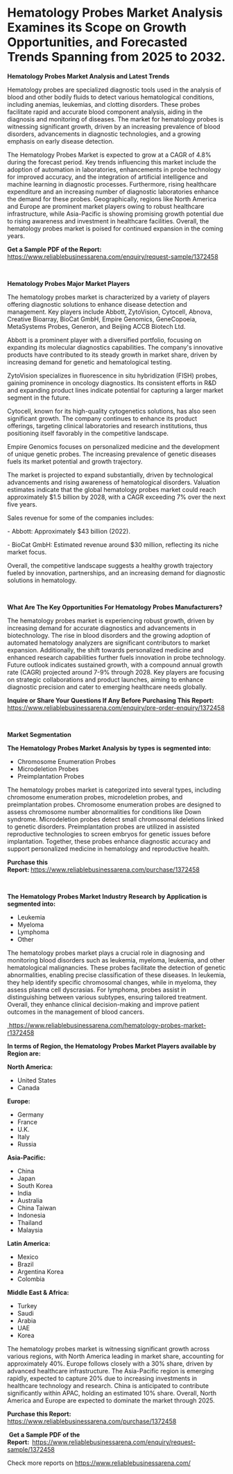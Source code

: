 <p><h1>Hematology Probes Market Analysis Examines its Scope on Growth Opportunities, and Forecasted Trends Spanning from 2025 to 2032.</h1></p><p><strong>Hematology Probes Market Analysis and Latest Trends</strong></p>
<p><p>Hematology probes are specialized diagnostic tools used in the analysis of blood and other bodily fluids to detect various hematological conditions, including anemias, leukemias, and clotting disorders. These probes facilitate rapid and accurate blood component analysis, aiding in the diagnosis and monitoring of diseases. The market for hematology probes is witnessing significant growth, driven by an increasing prevalence of blood disorders, advancements in diagnostic technologies, and a growing emphasis on early disease detection.</p><p>The Hematology Probes Market is expected to grow at a CAGR of 4.8% during the forecast period. Key trends influencing this market include the adoption of automation in laboratories, enhancements in probe technology for improved accuracy, and the integration of artificial intelligence and machine learning in diagnostic processes. Furthermore, rising healthcare expenditure and an increasing number of diagnostic laboratories enhance the demand for these probes. Geographically, regions like North America and Europe are prominent market players owing to robust healthcare infrastructure, while Asia-Pacific is showing promising growth potential due to rising awareness and investment in healthcare facilities. Overall, the hematology probes market is poised for continued expansion in the coming years.</p></p>
<p><strong>Get a Sample PDF of the Report:&nbsp;</strong> <a href="https://www.reliablebusinessarena.com/enquiry/request-sample/1372458?utm_campaign=2868&utm_medium=2&utm_source=Github&utm_content=ia&utm_term=22032025&utm_id=hematology-probes">https://www.reliablebusinessarena.com/enquiry/request-sample/1372458</a></p>
<p>&nbsp;</p>
<p><strong>Hematology Probes Major Market Players</strong></p>
<p><p>The hematology probes market is characterized by a variety of players offering diagnostic solutions to enhance disease detection and management. Key players include Abbott, ZytoVision, Cytocell, Abnova, Creative Bioarray, BioCat GmbH, Empire Genomics, GeneCopoeia, MetaSystems Probes, Generon, and Beijing ACCB Biotech Ltd.</p><p>Abbott is a prominent player with a diversified portfolio, focusing on expanding its molecular diagnostics capabilities. The company's innovative products have contributed to its steady growth in market share, driven by increasing demand for genetic and hematological testing.</p><p>ZytoVision specializes in fluorescence in situ hybridization (FISH) probes, gaining prominence in oncology diagnostics. Its consistent efforts in R&D and expanding product lines indicate potential for capturing a larger market segment in the future.</p><p>Cytocell, known for its high-quality cytogenetics solutions, has also seen significant growth. The company continues to enhance its product offerings, targeting clinical laboratories and research institutions, thus positioning itself favorably in the competitive landscape.</p><p>Empire Genomics focuses on personalized medicine and the development of unique genetic probes. The increasing prevalence of genetic diseases fuels its market potential and growth trajectory.</p><p>The market is projected to expand substantially, driven by technological advancements and rising awareness of hematological disorders. Valuation estimates indicate that the global hematology probes market could reach approximately $1.5 billion by 2028, with a CAGR exceeding 7% over the next five years.</p><p>Sales revenue for some of the companies includes:</p><p>- Abbott: Approximately $43 billion (2022).</p><p>- BioCat GmbH: Estimated revenue around $30 million, reflecting its niche market focus.</p><p>Overall, the competitive landscape suggests a healthy growth trajectory fueled by innovation, partnerships, and an increasing demand for diagnostic solutions in hematology.</p></p>
<p>&nbsp;</p>
<p><strong>What Are The Key Opportunities For Hematology Probes Manufacturers?</strong></p>
<p><p>The hematology probes market is experiencing robust growth, driven by increasing demand for accurate diagnostics and advancements in biotechnology. The rise in blood disorders and the growing adoption of automated hematology analyzers are significant contributors to market expansion. Additionally, the shift towards personalized medicine and enhanced research capabilities further fuels innovation in probe technology. Future outlook indicates sustained growth, with a compound annual growth rate (CAGR) projected around 7-9% through 2028. Key players are focusing on strategic collaborations and product launches, aiming to enhance diagnostic precision and cater to emerging healthcare needs globally.</p></p>
<p><strong>Inquire or Share Your Questions If Any Before Purchasing This Report:</strong> <a href="https://www.reliablebusinessarena.com/enquiry/pre-order-enquiry/1372458?utm_campaign=2868&utm_medium=2&utm_source=Github&utm_content=ia&utm_term=22032025&utm_id=hematology-probes">https://www.reliablebusinessarena.com/enquiry/pre-order-enquiry/1372458</a></p>
<p>&nbsp;</p>
<p><strong>Market Segmentation</strong></p>
<p><strong>The Hematology Probes Market Analysis by types is segmented into:</strong></p>
<p><ul><li>Chromosome Enumeration Probes</li><li>Microdeletion Probes</li><li>Preimplantation Probes</li></ul></p>
<p><p>The hematology probes market is categorized into several types, including chromosome enumeration probes, microdeletion probes, and preimplantation probes. Chromosome enumeration probes are designed to assess chromosome number abnormalities for conditions like Down syndrome. Microdeletion probes detect small chromosomal deletions linked to genetic disorders. Preimplantation probes are utilized in assisted reproductive technologies to screen embryos for genetic issues before implantation. Together, these probes enhance diagnostic accuracy and support personalized medicine in hematology and reproductive health.</p></p>
<p><strong>Purchase this Report:&nbsp;</strong><a href="https://www.reliablebusinessarena.com/purchase/1372458?utm_campaign=2868&utm_medium=2&utm_source=Github&utm_content=ia&utm_term=22032025&utm_id=hematology-probes">https://www.reliablebusinessarena.com/purchase/1372458</a></p>
<p>&nbsp;</p>
<p><strong>The Hematology Probes Market Industry Research by Application is segmented into:</strong></p>
<p><ul><li>Leukemia</li><li>Myeloma</li><li>Lymphoma</li><li>Other</li></ul></p>
<p><p>The hematology probes market plays a crucial role in diagnosing and monitoring blood disorders such as leukemia, myeloma, leukemia, and other hematological malignancies. These probes facilitate the detection of genetic abnormalities, enabling precise classification of these diseases. In leukemia, they help identify specific chromosomal changes, while in myeloma, they assess plasma cell dyscrasias. For lymphoma, probes assist in distinguishing between various subtypes, ensuring tailored treatment. Overall, they enhance clinical decision-making and improve patient outcomes in the management of blood cancers.</p></p>
<p><a href="https://www.reliablebusinessarena.com/hematology-probes-market-r1372458?utm_campaign=2868&utm_medium=2&utm_source=Github&utm_content=ia&utm_term=22032025&utm_id=hematology-probes">&nbsp;https://www.reliablebusinessarena.com/hematology-probes-market-r1372458</a></p>
<p><strong>In terms of Region, the Hematology Probes Market Players available by Region are:</strong></p>
<p>
    <p> <strong> North America: </strong>
        <ul>
            <li>United States</li>
            <li>Canada</li>
        </ul>
        </p> 
    <p> <strong> Europe: </strong>
        <ul>
            <li>Germany</li>
            <li>France</li>
            <li>U.K.</li>
            <li>Italy</li>
            <li>Russia</li>
        </ul>
        </p> 
    <p> <strong> Asia-Pacific: </strong>
        <ul>
            <li>China</li>
            <li>Japan</li>
            <li>South Korea</li>
            <li>India</li>
            <li>Australia</li>
            <li>China Taiwan</li>
            <li>Indonesia</li>
            <li>Thailand</li>
            <li>Malaysia</li>
        </ul>
        </p> 
    <p> <strong> Latin America: </strong>
        <ul>
            <li>Mexico</li>
            <li>Brazil</li>
            <li>Argentina Korea</li>
            <li>Colombia</li>
        </ul>
        </p> 
    <p> <strong> Middle East & Africa: </strong>
        <ul>
            <li>Turkey</li>
            <li>Saudi</li>
            <li>Arabia</li>
            <li>UAE</li>
            <li>Korea</li>
        </ul>
    </p>
    </p>
<p><p>The hematology probes market is witnessing significant growth across various regions, with North America leading in market share, accounting for approximately 40%. Europe follows closely with a 30% share, driven by advanced healthcare infrastructure. The Asia-Pacific region is emerging rapidly, expected to capture 20% due to increasing investments in healthcare technology and research. China is anticipated to contribute significantly within APAC, holding an estimated 10% share. Overall, North America and Europe are expected to dominate the market through 2025.</p></p>
<p><strong>Purchase this Report: </strong><a href="https://www.reliablebusinessarena.com/purchase/1372458?utm_campaign=2868&utm_medium=2&utm_source=Github&utm_content=ia&utm_term=22032025&utm_id=hematology-probes">https://www.reliablebusinessarena.com/purchase/1372458</a></p>
<p>&nbsp;<strong>Get a Sample PDF of the Report:&nbsp;&nbsp;</strong><a href="https://www.reliablebusinessarena.com/enquiry/request-sample/1372458?utm_campaign=2868&utm_medium=2&utm_source=Github&utm_content=ia&utm_term=22032025&utm_id=hematology-probes">https://www.reliablebusinessarena.com/enquiry/request-sample/1372458</a></p>
<p><strong></strong></p>
<p>Check more reports on <a href="https://www.reliablebusinessarena.com/?utm_campaign=2868&utm_medium=2&utm_source=Github&utm_content=ia&utm_term=22032025&utm_id=hematology-probes">https://www.reliablebusinessarena.com/</a></p>